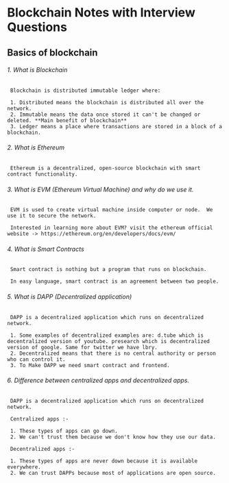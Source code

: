 # Blockchain Notes with Interview Questions


## Basics of blockchain

 ###### 1. What is Blockchain
     Blockchain is distributed immutable ledger where:
 
     1. Distributed means the blockchain is distributed all over the network.
     2. Immutable means the data once stored it can't be changed or deleted. **Main benefit of blockchain**
     3. Ledger means a place where transactions are stored in a block of a blockchain.
    
    
 ###### 2. What is Ethereum
     Ethereum is a decentralized, open-source blockchain with smart contract functionality.
     
 ###### 3. What is EVM (Ethereum Virtual Machine) and why do we use it.
     EVM is used to create virtual machine inside computer or node.  We use it to secure the network. 
     
     Interested in learning more about EVM? visit the ethereum official website -> https://ethereum.org/en/developers/docs/evm/
    
    
 ###### 4. What is Smart Contracts
     Smart contract is nothing but a program that runs on blockchain.
     
     In easy language, smart contract is an agreement between two people. 
     
     
 ###### 5. What is DAPP (Decentralized application)
     DAPP is a decentralized application which runs on decentralized network. 
 
     1. Some examples of decentralized examples are: d.tube which is decentralized version of youtube. presearch which is decentralized version of google. Same for twitter we have lbry.
     2. Decentralized means that there is no central authority or person who can control it. 
     3. To Make DAPP we need smart contract and frontend. 
     
     
 ###### 6. Difference between centralized apps and decentralized apps.
     DAPP is a decentralized application which runs on decentralized network. 
     
     Centralized apps :-
     
     1. These types of apps can go down. 
     2. We can't trust them because we don't know how they use our data.
     
     Decentralized apps :-
     
     1. These types of apps are never down because it is available everywhere.
     2. We can trust DAPPs because most of applications are open source.
     
     

